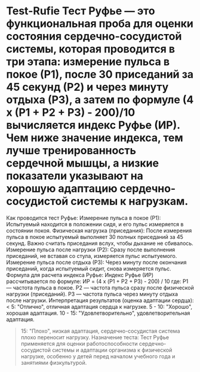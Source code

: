 # Test-Rufie Тест Руфье — это функциональная проба для оценки состояния сердечно-сосудистой системы, которая проводится в три этапа: измерение пульса в покое (Р1), после 30 приседаний за 45 секунд (Р2) и через минуту отдыха (Р3), а затем по формуле (4 х (Р1 + Р2 + Р3) - 200)/10 вычисляется индекс Руфье (ИР). Чем ниже значение индекса, тем лучше тренированность сердечной мышцы, а низкие показатели указывают на хорошую адаптацию сердечно-сосудистой системы к нагрузкам. 
Как проводится тест Руфье:
Измерение пульса в покое (Р1): Испытуемый находится в положении сидя, и его пульс измеряется в состоянии покоя. 
Физическая нагрузка (приседания): После измерения пульса в покое испытуемый выполняет 30 полных приседаний за 45 секунд. Важно считать приседания вслух, чтобы дыхание не сбивалось. 
Измерение пульса после нагрузки (Р2): Сразу после выполнения приседаний, не вставая со стула, измеряется пульс испытуемого. 
Измерение пульса после отдыха (Р3): Через минуту после окончания приседаний, когда испытуемый сидит, снова измеряется пульс. 
Формула для расчета индекса Руфье:
Индекс Руфье (ИР) рассчитывается по формуле:
ИР = (4 x (Р1 + Р2 + Р3) - 200) / 10 где: 
Р1 — частота пульса в покое.
Р2 — частота пульса сразу после физической нагрузки (приседаний).
Р3 — частота пульса через минуту отдыха после нагрузки.
Интерпретация результатов (оценка адаптации сердца): 
< 5: "Отлично", отличная адаптация сердца к нагрузке.
5 - 10: "Хорошо", хорошая адаптация.
10 - 15: "Удовлетворительно", удовлетворительная адаптация.
> 15: "Плохо", низкая адаптация, сердечно-сосудистая система плохо переносит нагрузку.
Назначение теста:
Тест Руфье применяется для оценки работоспособности сердечно-сосудистой системы и адаптации организма к физической нагрузке, особенно у детей перед началом учебного года и занятиями физкультурой.




























